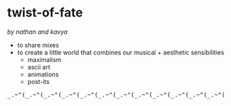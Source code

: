 # twist-of-fate
*by nathan and kavya*
- to share mixes
- to create a little world that combines our musical + aesthetic sensibilities
    - maximalism
    - ascii art
    - animations
    - post-its
 <pre>
_.~"(_.~"(_.~"(_.~"(_.~"(_.~"(_.~"(_.~"(_.~"(_.~"(_.~"(_.~"(
 </pre>
